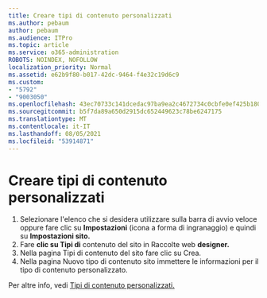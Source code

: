 ```yaml
---
title: Creare tipi di contenuto personalizzati
ms.author: pebaum
author: pebaum
ms.audience: ITPro
ms.topic: article
ms.service: o365-administration
ROBOTS: NOINDEX, NOFOLLOW
localization_priority: Normal
ms.assetid: e62b9f80-b017-42dc-9464-f4e32c19d6c9
ms.custom:
- "5792"
- "9003050"
ms.openlocfilehash: 43ec70733c141dcedac97ba9ea2c4672734c0cbfe0ef425b180bd5cd5fa1fd5f
ms.sourcegitcommit: b5f7da89a650d2915dc652449623c78be6247175
ms.translationtype: MT
ms.contentlocale: it-IT
ms.lasthandoff: 08/05/2021
ms.locfileid: "53914871"
---
```

# <a name="create-custom-content-types"></a>Creare tipi di contenuto personalizzati

1. Selezionare l'elenco che si desidera utilizzare sulla barra di avvio veloce oppure fare clic su **Impostazioni** (icona a forma di ingranaggio) e quindi su **Impostazioni sito.**
2. Fare **clic su Tipi di** contenuto del sito in Raccolte web **designer.**
3. Nella pagina Tipi di contenuto del sito fare clic su Crea.
4. Nella pagina Nuovo tipo di contenuto sito immettere le informazioni per il tipo di contenuto personalizzato.

Per altre info, vedi [Tipi di contenuto personalizzati.](https://support.microsoft.com/office/e1277a2e-a1e8-4473-9126-91a0647766e5#__toc323548991)